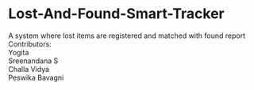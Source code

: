 # Lost-And-Found-Smart-Tracker
A system where lost items are registered and matched with found report
<br>
Contributors:<br>
Yogita<br>
Sreenandana S<br>
Challa Vidya<br>
Peswika Bavagni<br>
